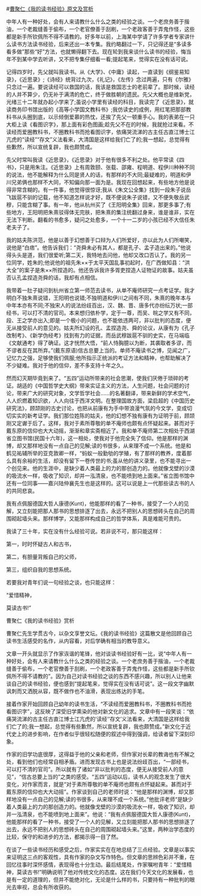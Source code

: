 #[曹聚仁《我的读书经验》原文及赏析](https://www.vrrw.net/wx/10760.html)

中年人有一种好处，会有人来请教什么什么之类的经验之谈。一个老庶务善于揩油，一个老裁缝善于偷布，一个老官僚善于刮刷，一个老政客善于弄鬼作怪，这些都是新手所钦佩所不得不请教的。好多年以前，上海某中学请了许多学者专家讲什么读书方法读书经验，后来还出一本专集。我约略翻过一下，只记得还是“多读多看多做”那些“好”方法，也就懒得翻下去。现在轮到我来谈什么读书的经验，悔当年不到某中学去听讲，又不把专集仔细看一看;提起笔来，觉得实在没有话可说。

记得四岁时，先父就叫我读书。从《大学》、《中庸》读起，一直读到《纲鉴易知录》，《近思录》;《诗经》统背过九次，《礼记》，《左传》念过两遍，只有《尔雅》只念过一遍。要说读经可以救国的话，我该是救国志士的老前辈了。那时候，读经的人并不算少，仍无补于满清的危亡，终于做胜朝的遗民。先父大概也是维新党，光绪三十二年就办起小学来了;虽说小学里有读经的科目，我读完了《近思录》，就读商务印书馆出版的《高等小学国文教科书》;我仿读史的成例，用红笔把那部教科书从头圈到底，以示倾倒爱慕的热忱，还挨了先父一顿重手心。我的表弟在一只大柜上读《看图识字》，那上面有彩色图画;趁先父不在的时候，我就抢过来看。不读经而爱圈教科书，不圈教科书而抢看图识字，依痛哭流涕的古主任古直江博士江亢虎的“读经”“存文”义法看来，大清国是这样给我们亡了的;我一想起，总觉得有些歉然，所以宣统复辟，我也颇赞成。



先父时常叫我读《近思录》，《近思录》对于他有很多不利之处。他平常读《四书》，只是用朱注。《近思录》上有周敦颐、张载、邵雍、程明道、程伊川种种不同的说法，他不能解释为什么同是贤人的话，有那样的不大同;最疑难的，明道和伊川兄弟俩也那样不大同，不知偏向那一面为是。我现在回想起来，有些地方他是说得非常含糊的。有一件事，他觉得很惊讶;我从《朱文公全集》找到一段朱子说岳飞跋扈不驯的记载，他不知道怎样说才好，既不便说朱子说错，又不便失敬岳武穆，只能含糊了事。有一年，他从杭州买了《王阳明全集》回来，那更多事了;有些地方，王阳明把朱熹驳得体无完肤，把朱熹的集注统翻过身来，谁是谁非，实在无法下判断。翻看的书愈多，疑问之处愈多，一个十一二岁的小孩已经不大信任朱老夫子了。

我的姑夫陈洪范，他是以善于幻想善于口辩为人们所爱好，亦以此为人们所嘲笑，说他是“白痞”。他告诉我们：“尧舜未必有其人，都是孔子、孟子造出来的。”他说得头头是道，我们很爱听;第二天，我特地去问他，他却又改口否认了。我的另一位同学，姓朱的;他说他的祖先朱××于太平天国乱事初起时，在广西做知县：“洪大全”的案子是朱××所捏造的。他还告诉我许多胥吏捏造人证物证的故事。姑夫虽否认孔孟捏造尧舜的话，我却有点相信。

我带着一肚子疑问到杭州省立第一师范去读书，从单不庵师研究一点考证学。我才明白不独朱熹说错，王阳明也说错;不独明道和伊川之间有不同，朱熹的晚年本与中年本亦有不同;不独宋人的说法纷歧百出，汉、魏、晋、唐多代亦纷纭万状;一部经书，可以打不清的官司。本来想归依朴学，定于一尊，而吴、皖之学又有不同，段、王之学亦出入;即是一个极小的问题，也不能依违两可，非以批判的态度，便无从接受前人的意见的。姑夫所幻设的孔、孟捏造尧、舜的论议，从康有为《孔子改制考》、《新学伪经考》找到有力的证据，而岳武穆跋扈不驯的史实，在马端临《文献通考》得了确证。这才恍然大悟，“前人恃胸臆以为断，其袭取者多谬，而不谬者反在其所弃。”(戴东原语)信古总要上当的。单师不庵读书之博，见闻之广，记忆力之强，足够使我们佩服;他所指示正统派的考证方法和精神，也帮助解决了不少疑难。我对于他的信仰，差不多支持十年之久。

然而幻灭期毕竟到来了。“五四”运动所带来的社会思潮，使我们厌倦于琐碎的考证。胡适的《中国哲学史大纲》带来实证主义的方法，人生问题，社会问题的讨论，带来广大的研究对象，文学哲学社会……的名著翻译，带来新鲜的学术空气，人人炽燃着知识欲，人人向往于西洋文明。在整理国故方面，梁启超的《中国历史研究法》，顾颉刚的古史讨论，也把从前康有为手中带浪漫气氛的今文学，变成切切实实的新考证学。我们那位姓陈的姑夫，他的幻想不独有康有为证明于前，顾颉刚又定谳于后了。这样，我对于素所尊敬的单不庵师也颇有点怀疑起来。甚而对于戴东原的信仰也大大动摇，渐渐和章实斋相近了。我和单不庵师第二次相处于西湖省立图书馆(民国十六年)，这一相处，使我对于他完全失了信仰。他是那样的渊博，却又那样地没有一点自己的见解;读的书很多，从来理不成一个系统。他是和鹤见祐辅所举的亚克敦卿一样，“蚂蚁一般勤劬的学殖，有了那样的教养，度着那么具有余裕的生活，却没有留下一卷传世的书;虽从他的讲义录里，也不能寻出一个创见来。他的生涯中，是缺少着人类最上的力的那创造力的。他就像戈壁的沙漠的吸流水一样，吸收了知识，却并一泓清泉，也不能喷到地上面来。”省立图书馆中还有一位同事——嘉兴陆仲襄先生也是这样的。这可以说是上一代那些读古书的人的共同悲哀。

我有点佩服德国大哲人康德(Kunt)，他能那样的看了一种书，接受了一个人的见解，又立刻能把那人那书的思想排逐了出去，永远不把别人的思想砖头在自己的周围砌起墙头来。那样博学，又能那样构成自己的哲学体系，真是难能可贵的。

我读了三十年，实在没有什么经验可说。若非说不可，那只能这样：

第一，时时怀疑古人和古书，

第二，有胆量背叛自己的父师，

第三，组织自我的思想系统。

若要我对青年们说一句经验之谈，也只能这样：

“爱惜精神，

莫读古书!”

曹聚仁《我的读书经验》赏析

曹聚仁先生学贯古今，以杂文享誉文坛。《我的读书经验》这篇散文是他回顾自己读书生活感受的名作，从内容看，对后学确有相当的教导意义。

文章一开头就显示了作家诙谐的笔锋，他对谈读书经验好有一比，说“中年人有一种好处，会有人来请教什么什么之类的经验之谈。一个老庶务善于揩油，一个老裁缝善于偷布，一个老官僚善于刮刷，一个老政客善于弄鬼作怪，这些都是新手所钦佩所不得不请教的”。因为自己对读书经验之谈的东西不感兴趣，所以别人让他来谈自己的读书经验，便也感到“提起笔来，觉得实在没有话可说”。这一段文字幽默讽刺而又洒脱从容，既不做作也不油滑，表现出练达的手笔。

接着作家开始回顾自己幼年的读书生活，“不读经而爱圈教科书，不圈教科书而抢看图识字”，这反映了深受旧学熏染的他对新文化的追求。文章中有一段笑谈：“依痛哭流涕的古主任古直江博士江亢虎的‘读经’‘存文’义法看来，大清国是这样给我们亡了的;我一想起，总觉得有些歉然，所以宣统复辟，我也颇赞成。”新文化于近代史上的进步影响，在作者似乎很轻松随便的叙述中得到强调，给读者留下深刻印象。

作家的旧学功底很厚，这得益于他的父亲和老师，但作家对长辈的教诲也有不解之处，看到他们也经常自相矛盾。进而发现古书上也是说法纷歧百出，“一部经书，可以打不清的官司”。所以就有了诸如“非以批判的态度，便无从接受前人的意见”，“信古总要上当的”之类的感受。“五四”运动以后，读书人的观念发生了很大变化，对作家而言，就是“对于素所尊敬的单不庵师也颇有点怀疑起来。甚而对于戴东原的信仰也大大动摇”。作家谈到自己的老师时说：“他是那样的渊博，却又那样地没有一点自己的见解;读的书很多，从来理不成一个系统。”他批评老师“是缺少着人类最上的力的那创造力的。他就像戈壁的沙漠的吸流水一样，吸收了知识，却并一泓清泉，也不能喷到地上面来”。他说：“我有点佩服德国大哲人康德(Kunt)，他能那样的看了一种书，接受了一个人的见解，又立刻能把那人那书的思想排逐了出去，永远不把别人的思想砖头在自己的周围砌起墙头来。”这里，两种治学态度的比较，保守的和进步的方法，都揭示得一目了然。

在谈了一些读书经历和感受之后，作家实实在在地总结了三点经验。文章是以事实来证明这三点的客观性，具有作家的杂文写作特色。但文章的思辨色彩并不重，在回忆往事时深怀感情，表现得也十分生动。最后结尾处，作家嘱咐青年：“爱惜精神，莫读古书!”明确说明了他对传统文化的态度。这在我们今天文化的发展看，也是有一定的道理的，但并不能绝对化，无论是什么样的书，只要持有一种批判的眼光去审视，总会有所收获的。

